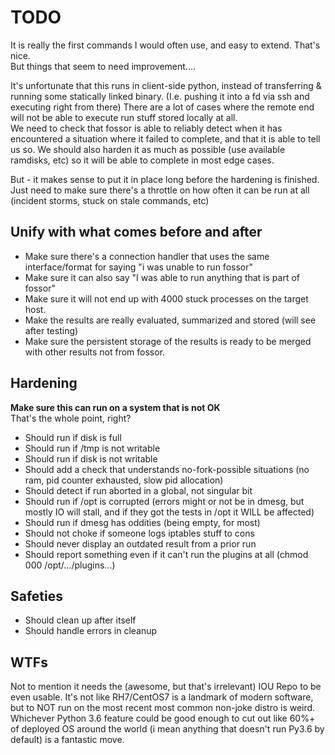 # TODO

It is really the first commands I would often use, and easy to extend. That's nice.   
But things that seem to need improvement....


It's unfortunate that this runs in client-side python, instead of transferring & running some statically linked binary.
(I.e. pushing it into a fd via ssh and executing right from there)
There are a lot of cases where the remote end will not be able to execute run stuff stored locally at all.   
We need to check that fossor is able to reliably detect when it has encountered a situation where it failed to complete, and that it is able to tell us so.
We should also harden it as much as possible (use available ramdisks, etc) so it will be able to complete in most edge cases.

But - it makes sense to put it in place long before the hardening is finished.
Just need to make sure there's a throttle on how often it can be run at all (incident storms, stuck on stale commands, etc)



## Unify with what comes before and after

* Make sure there's a connection handler that uses the same interface/format for saying "i was unable to run fossor"
* Make sure it can also say "I was able to run anything that is part of fossor"
* Make sure it will not end up with 4000 stuck processes on the target host.
* Make the results are really evaluated, summarized and stored (will see after testing)
* Make sure the persistent storage of the results is ready to be merged with other results not from fossor.

## Hardening

__Make sure this can run on a system that is not OK__   
That's the whole point, right?

* Should run if disk is full
* Should run if /tmp is not writable
* Should run if disk is not writable
* Should add a check that understands no-fork-possible situations (no ram, pid counter exhausted, slow pid allocation)
* Should detect if run aborted in a global, not singular bit
* Should run if /opt is corrupted (errors might or not be in dmesg, but mostly IO will stall, and if they got the tests in /opt it WILL be affected)
* Should run if dmesg has oddities (being empty, for most)
* Should not choke if someone logs iptables stuff to cons
* Should never display an outdated result from a prior run
* Should report something even if it can't run the plugins at all (chmod 000 /opt/.../plugins...)

## Safeties

* Should clean up after itself
* Should handle errors in cleanup


## WTFs

Not to mention it needs the (awesome, but that's irrelevant) IOU Repo to be even usable.
It's not like RH7/CentOS7 is a landmark of modern software, but to NOT run on the most recent most common non-joke distro is weird. Whichever Python 3.6 feature could be good enough to cut out like 60%+ of deployed OS around the world (i mean anything that doesn't run Py3.6 by default) is a fantastic move.
